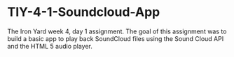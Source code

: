 # TIY-4-1-Soundcloud-App

The Iron Yard week 4, day 1 assignment.  The goal of this assignment was to build a basic app to play back SoundCloud files using the Sound Cloud API and the HTML 5 audio player.